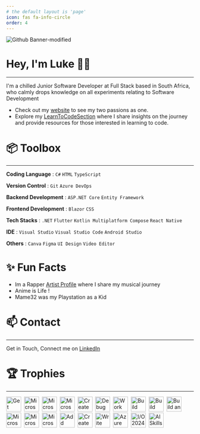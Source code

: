 ```yaml
---
# the default layout is 'page'
icon: fas fa-info-circle
order: 4
---
```


![Github Banner-modified](https://github.com/user-attachments/assets/d54cebb3-0f37-46e5-b316-531f157e695b)

# Hey, I'm Luke 👋🏽

---

I'm a chilled Junior Software Developer at Full Stack based in South Africa, who calmly drops knowledge on all experiments relating to Software Development
- Check out my  [website](https://www.urbanuprise.co.za/) to see my two passions as one.
- Explore my  <a href="https://www.urbanuprise.co.za/learntocode" rel="nofollow">LearnToCodeSection</a> where I share insights on the journey and provide resources for those interested in learning to code.

# 📦 Toolbox

---
**Coding Language** : `C#` `HTML` `TypeScript`

**Version Control** : `Git` `Azure DevOps`

**Backend Development** : `ASP.NET Core` `Entity Framework` 

**Frontend Development** : `Blazor` `CSS`

**Tech Stacks** : `.NET` `Flutter` `Kotlin Multiplatform Compose` `React Native`

**IDE** : `Visual Studio` `Visual Studio Code` `Android Studio`

**Others** : `Canva` `Figma` `UI Design` `Video Editor`


# ✨ Fun Facts

- Im a Rapper [Artist Profile](https://www.urbanuprise.co.za/luke-padiachy) where I share my musical journey
- Anime is Life !
- Mame32 was my Playstation as a Kid

# 📫 Contact
---

Get in Touch, Connect me on [LinkedIn](https://www.linkedin.com/in/luke-padiachy)

# 🏆 Trophies
---

<p dir="auto">
<div>
  <img src="https://learn.microsoft.com/en-us/training/achievements/provision-and-manage-azure-cognitive-services.svg" title="Get started with Azure AI Services" alt="Get started with Azure AI Services" width="40" height="40"/>&nbsp;
  <img src="https://learn.microsoft.com/en-us/training/achievements/generic-trophy.svg" title="Microsoft Azure AI Fundamentals: Document Intelligence and Knowledge Mining" alt="Microsoft Azure AI Fundamentals: Document Intelligence and Knowledge Mining" width="40" height="40"/>&nbsp;
  <img src="https://learn.microsoft.com/en-us/learn/achievements/explore-natural-language-processing.svg" title="Microsoft Azure AI Fundamentals: Natural Language Processing" alt="Microsoft Azure AI Fundamentals: Natural Language Processing" width="40" height="40"/>&nbsp;
<img src="https://learn.microsoft.com/en-us/learn/achievements/explore-computer-vision-microsoft-azure.svg" title="Microsoft Azure AI Fundamentals: Computer Vision" alt="Microsoft Azure AI Fundamentals: Computer Vision" width="40" height="40"/>&nbsp;
<img src="https://learn.microsoft.com/en-us/training/achievements/get-started-c-sharp-part-5.svg" title="Create methods in C# console applications (Get started with C#, Part 5)" alt="Create methods in C# console applications (Get started with C#, Part 5)" width="40" height="40"/>&nbsp;
<img src="https://learn.microsoft.com/en-us/training/achievements/debug-c-sharp-console-applications.svg" title="Debug C# console applications (Get started with C#, Part 6)" alt="Debug C# console applications (Get started with C#, Part 6)" width="40" height="40"/>&nbsp;
<img src="https://learn.microsoft.com/en-us/training/achievements/csharp-data.svg" title="Work with variable data in C# console applications (Get started with C#, Part 4)" alt="Work with variable data in C# console applications (Get started with C#, Part 4)" width="40" height="40"/>&nbsp;
<img src="https://learn.microsoft.com/en-us/training/achievements/build-dotnet-applications-csharp.svg" title="Build .NET applications with C#" alt="Build .NET applications with C#" width="40" height="40"/>&nbsp;                         <img src="https://learn.microsoft.com/en-us/training/achievements/github/build-community-driven-projects-github.svg" title="Build community-driven software projects on GitHub" alt="Build community-driven software projects on GitHub" width="40" height="40"/>&nbsp;
<img src="https://learn.microsoft.com/en-us/training/achievements/introduction-to-founders-hub.svg" title="Build an early-stage startup" alt="Build an early-stage startup" width="40" height="40"/>&nbsp;
<img src="https://learn.microsoft.com/en-us/learn/achievements/generic-badge.svg" title="Microsoft Azure AI Fundamentals: Generative AI" alt="Microsoft Azure AI Fundamentals: Generative AI" width="40" height="40"/>&nbsp;
<img src="https://learn.microsoft.com/en-us/learn/achievements/get-started-with-artificial-intelligence-on-azure.svg" title="Microsoft Azure AI Fundamentals: AI Overview" alt="Microsoft Azure AI Fundamentals: AI Overview" width="40" height="40"/>&nbsp;
<img src="https://learn.microsoft.com/en-us/training/achievements/microsoft-azure-fundamentals-describe-cloud-concepts.svg" title="Microsoft Azure Fundamentals: Describe cloud concepts" alt="Microsoft Azure Fundamentals: Describe cloud concepts" width="40" height="40"/>&nbsp;
<img src="https://learn.microsoft.com/en-us/training/achievements/add-logic-c-sharp-console-applications.svg" title="Add logic to C# console applications (Get started with C#, Part 3)" alt="Add logic to C# console applications (Get started with C#, Part 3)" width="40" height="40"/>&nbsp;
<img src="https://learn.microsoft.com/en-us/training/achievements/get-started-c-sharp-part-2.svg" title="Create and run simple C# console applications (Get started with C#, Part 2)" alt="Create and run simple C# console applications (Get started with C#, Part 2)" width="40" height="40"/>&nbsp;
<img src="https://learn.microsoft.com/en-us/training/achievements/get-started-c-sharp-part-1.svg" title="Write your first code using C# (Get started with C#, Part 1)" alt="Write your first code using C# (Get started with C#, Part 1)" width="40" height="40"/>&nbsp;
<img src="https://images.credly.com/size/110x110/images/486d0b19-bd25-4559-93d8-028809d56df6/image.png" title="Azure Responsible AI Workshop - Completion" alt="Azure Responsible AI Workshop - Completion" width="40" height="40"/>&nbsp;
<img src="https://developers.google.com/static/profile/badges/events/io/2024/registered/badge.svg" title="I/O 2024 - Registered" alt="I/O 2024 - Registered" width="40" height="40"/>&nbsp;
<img src="https://learn.microsoft.com/en-us/training/achievements/ai-skills-challenge-april-2024.png" title="AI Skills Challenge" alt="AI Skills Challenge" width="40" height="40"/>&nbsp;
</div>

